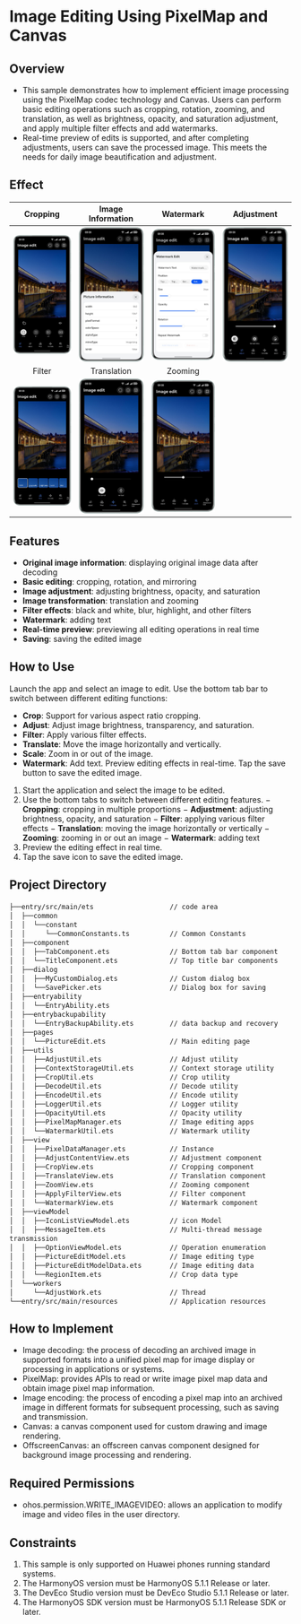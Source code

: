 # Image Editing Using PixelMap and Canvas

## Overview

- This sample demonstrates how to implement efficient image processing using the PixelMap codec technology and Canvas.
  Users can perform basic editing operations such as cropping, rotation, zooming, and translation, as well as
  brightness, opacity, and saturation adjustment, and apply multiple filter effects and add watermarks.
- Real-time preview of edits is supported, and after completing adjustments, users can save the processed image. This
  meets the needs for daily image beautification and adjustment.

## Effect

|                         Cropping                         |                     Image Information                     |                         Watermark                         |                        Adjustment                         |
|:--------------------------------------------------------:|:---------------------------------------------------------:|:---------------------------------------------------------:|:---------------------------------------------------------:|
| <img src="./screenshots/device/cai_en.png" width="320"/> | <img src="./screenshots/device/msg_en.png" width="320"/>  | <img src="./screenshots/device/shui_en.png" width="320"/> | <img src="./screenshots/device/tiao_en.png" width="320"/> |
|                          Filter                          |                        Translation                        |                          Zooming                          |                                                           |
| <img src="./screenshots/device/lv_en.png" width="320"/>  | <img src="./screenshots/device/ping_en.png" width="320"/> | <img src="./screenshots/device/suo_en.png" width="320"/>  |                                                           |

## Features

- **Original image information**: displaying original image data after decoding
- **Basic editing**: cropping, rotation, and mirroring
- **Image adjustment**: adjusting brightness, opacity, and saturation
- **Image transformation**: translation and zooming
- **Filter effects**: black and white, blur, highlight, and other filters
- **Watermark**: adding text
- **Real-time preview**: previewing all editing operations in real time
- **Saving**: saving the edited image

## How to Use

Launch the app and select an image to edit.
Use the bottom tab bar to switch between different editing functions:

- **Crop**: Support for various aspect ratio cropping.
- **Adjust**: Adjust image brightness, transparency, and saturation.
- **Filter**: Apply various filter effects.
- **Translate**: Move the image horizontally and vertically.
- **Scale**: Zoom in or out of the image.
- **Watermark**: Add text.
  Preview editing effects in real-time.
  Tap the save button to save the edited image.

1. Start the application and select the image to be edited.
2. Use the bottom tabs to switch between different editing features.
   − **Cropping**: cropping in multiple proportions
   − **Adjustment**: adjusting brightness, opacity, and saturation
   − **Filter**: applying various filter effects
   − **Translation**: moving the image horizontally or vertically
   − **Zooming**: zooming in or out an image
   − **Watermark**: adding text
3. Preview the editing effect in real time.
4. Tap the save icon to save the edited image.

## Project Directory

```
├──entry/src/main/ets                   // code area
│  ├──common
│  │  └──constant
│  │     └──CommonConstants.ts          // Common Constants
│  ├──component
│  │  ├──TabComponent.ets               // Bottom tab bar component
│  │  └──TitleComponent.ets             // Top title bar components
│  ├──dialog
│  │  ├──MyCustomDialog.ets             // Custom dialog box 
│  │  └──SavePicker.ets                 // Dialog box for saving
│  ├──entryability
│  │  └──EntryAbility.ets
│  ├──entrybackupability
│  │  └──EntryBackupAbility.ets         // data backup and recovery
│  ├──pages
│  │  └──PictureEdit.ets                // Main editing page
│  ├──utils
│  │  ├──AdjustUtil.ets                 // Adjust utility 
│  │  ├──ContextStorageUtil.ets         // Context storage utility 
│  │  ├──CropUtil.ets                   // Crop utility 
│  │  ├──DecodeUtil.ets                 // Decode utility 
│  │  ├──EncodeUtil.ets                 // Encode utility 
│  │  ├──LoggerUtil.ets                 // Logger utility 
│  │  ├──OpacityUtil.ets                // Opacity utility 
│  │  ├──PixelMapManager.ets            // Image editing apps
│  │  └──WatermarkUtil.ets              // Watermark utility 
│  ├──view
│  │  ├──PixelDataManager.ets           // Instance 
│  │  ├──AdjustContentView.ets          // Adjustment component
│  │  ├──CropView.ets                   // Cropping component
│  │  ├──TranslateView.ets              // Translation component 
│  │  ├──ZoomView.ets                   // Zooming component 
│  │  ├──ApplyFilterView.ets            // Filter component 
│  │  └──WatermarkView.ets              // Watermark component
│  ├──viewModel           
│  │  ├──IconListViewModel.ets          // icon Model
│  │  ├──MessageItem.ets                // Multi-thread message transmission
│  │  ├──OptionViewModel.ets            // Operation enumeration 
│  │  ├──PictureEditModel.ets           // Image editing type
│  │  ├──PictureEditModelData.ets       // Image editing data
│  │  └──RegionItem.ets                 // Crop data type
│  └──workers
│     └──AdjustWork.ets                 // Thread          
└──entry/src/main/resources             // Application resources
```

## How to Implement

- Image decoding: the process of decoding an archived image in supported formats into a unified pixel map for image
  display or processing in applications or systems.
- PixelMap: provides APIs to read or write image pixel map data and obtain image pixel map information.
- Image encoding: the process of encoding a pixel map into an archived image in different formats for subsequent
  processing, such as saving and transmission.
- Canvas: a canvas component used for custom drawing and image rendering.
- OffscreenCanvas: an offscreen canvas component designed for background image processing and rendering.

## Required Permissions

- ohos.permission.WRITE_IMAGEVIDEO: allows an application to modify image and video files in the user directory.

## Constraints

1. This sample is only supported on Huawei phones running standard systems.
2. The HarmonyOS version must be HarmonyOS 5.1.1 Release or later.
3. The DevEco Studio version must be DevEco Studio 5.1.1 Release or later.
4. The HarmonyOS SDK version must be HarmonyOS 5.1.1 Release SDK or later.